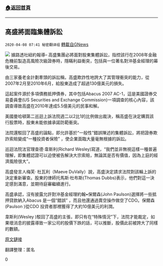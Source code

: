 ###  [:house:返回首頁](https://github.com/ourhimalayas/txt)
---

## 高盛將面臨集體訴訟
`2020-04-08 07:41 秘密翻译组` [轉載自GNews](https://gnews.org/zh-hant/166054/)

![](https://s3.amazonaws.com/gnews-media-offload/wp-content/uploads/2020/04/08073959/1-32.png)
據路透社紐約報導– 高盛集團必將面對股東集體訴訟，指控該行在2008年金融危機前製造高風險次級證券時，隱瞞利益衝突，包括與一位著名對沖基金經理的幕後交易。

由三家養老金計劃牽頭的訴訟稱，高盛欺詐性地誇大了其管理衝突的能力，從2007年2月至2010年6月，給股東造成了超過130億美元的損失。

這起案件源於多項債務抵押債券，其中包括Abacus 2007 AC-1，這是美國證券交易委員會(US Securities and Exchange Commission)一項調查的核心內容，該調查導致高盛在2010年達成5.5億美元的民事和解。

美國曼哈頓第二巡迴上訴法院週二以2比1的比例做出裁決，稱高盛在決定購買該行股票時，股東未能依據承諾防範衝突。

法院還駁回了高盛的論點，即允許基於“一般性”錯誤陳述的集體訴訟，將把證券欺詐索賠變成“一種投資者保險” ，使企業面臨大量毫無根據的訴訟。

巡迴法院法官理查德·韋斯利(Richard Wesley)寫道，“我們並非無視這樣一種普遍理解，即集體認證可以迫使被告解決大宗索賠，無論其是否有價值，因為上庭的經濟風險很大”。

高盛發言人梅芙· 杜瓦利（Maeve DuVally）說，高盛決定請求法院對該輪上訴的決定重新審查。股東的律師托馬斯·杜布斯(Thomas Dubbs)表示，他們對這一決定感到滿意，並期待庭審繼續進行。

高盛承認，沒有披露允許對沖基金經理約翰•保爾森(John Paulson)選擇將一些抵押貸款納入Abacus 是一個“錯誤” ，而且他還通過賣空操作做空了CDO。保爾森(Paulson )從CDO 投資者那裡獲得了大約10億美元的利潤。

韋斯利(Wesley )駁回了高盛的主張，即只有在“特殊情況”下，法院才能裁定，如果壞消息的披露導致一家公司的股價下跌的話，可以推斷，股價此前被誇大了同樣的數額。

[原文鏈接](https://uk.reuters.com/article/uk-goldman-sachs-lawsuit/goldman-sachs-must-face-class-action-over-conflicts-of-interest-risky-mortgages-idUKKBN21P2G1)

翻譯整理：匿名

0

